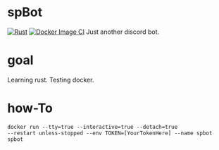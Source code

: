 # spBot 
[![Rust](https://github.com/Q-Sharp/spBot/actions/workflows/rust.yml/badge.svg)](https://github.com/Q-Sharp/spBot/actions/workflows/rust.yml)
[![Docker Image CI](https://github.com/Q-Sharp/spBot/actions/workflows/docker-image.yml/badge.svg)](https://github.com/Q-Sharp/spBot/actions/workflows/docker-image.yml)
Just another discord bot.

# goal

Learning rust.
Testing docker.

# how-To

<code>docker run --tty=true --interactive=true --detach=true --restart unless-stopped --env TOKEN=[YourTokenHere] --name spbot spbot</code>
